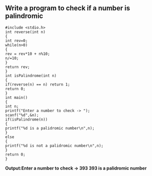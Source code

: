 ## Write a program to check if a number is palindromic
```
#include <stdio.h>
int reverse(int n)
{
int rev=0;
while(n>0)
{
rev = rev*10 + n%10;
n/=10;
}
return rev;
}
int isPalindrome(int n)
{
if(reverse(n) == n) return 1;
return 0;
}
int main()
{
int n;
printf("Enter a number to check -> ");
scanf("%d",&n);
if(isPalindrome(n))
{
printf("%d is a palidromic number\n",n);
}
else
{
printf("%d is not a palidromic number\n",n);
}
return 0;
}
```
**Output:Enter a number to check -> 393
393 is a palidromic number**
